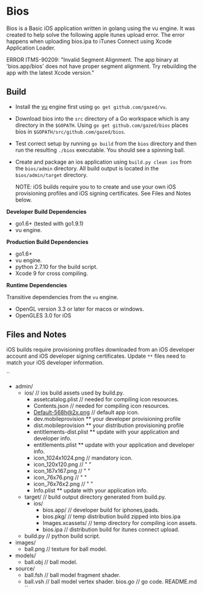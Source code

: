 <!-- Copyright © 2017 Galvanized Logic Inc.                       -->

# Bios

Bios is a Basic iOS application written in golang using the vu engine.
It was created to help solve the following apple itunes upload error.
The error happens when uploading bios.ipa to iTunes Connect
using Xcode Application Loader.

ERROR ITMS-90209: "Invalid Segment Alignment. The app binary at 'bios.app/bios'
does not have proper segment alignment. Try rebuilding the app with the latest Xcode version."

Build
-----

* Install the [vu](https://github.com/gazed/vu) engine first using ``go get github.com/gazed/vu``.
* Download bios into the ``src`` directory of a Go workspace which is
  any directory in the ``$GOPATH``. Using ``go get github.com/gazed/bios``
  places bios in ``$GOPATH/src/github.com/gazed/bios``.
* Test correct setup by running ``go build`` from the ``bios`` directory and then run
  the resulting ``./bios`` executable. You should see a spinning ball.
* Create and package an ios application using ``build.py clean ios`` from
  the ``bios/admin`` directory. All build output is located in the
 ``bios/admin/target`` directory.

  NOTE: iOS builds require you to to create and use your own iOS provisioning
  profiles and iOS signing certificates. See Files and Notes below.

**Developer Build Dependencies**

* go1.6+ (tested with go1.9.1)
* vu engine.

**Production Build Dependencies**

* go1.6+
* vu engine.
* python 2.7.10 for the build script.
* Xcode 9 for cross compiling.

**Runtime Dependencies**

Transitive dependencies from the ``vu`` engine.

* OpenGL version 3.3 or later for macos or windows.
* OpenGLES 3.0 for iOS

Files and Notes
---------------

iOS builds require provisioning profiles downloaded from an iOS developer account
and iOS developer signing certificates. Update ``**`` files need to match your
iOS developer information.

``
* admin/
  * ios/                          // ios build assets used by build.py.
    * assetcatalog.plist          // needed for compiling icon resources.
    * Contents.json               // needed for compiling icon resources.
    * Default-568h@2x.png         // default app icon.
    * dev.mobileprovision         ** your developer provisioning profile
    * dist.mobileprovision        ** your distribution provisioning profile
    * entitlements-dist.plist     ** update with your application and developer info.
    * entitlements.plist          ** update with your application and developer info.
    * icon_1024x1024.png          // mandatory icon.
    * icon_120x120.png            //   "        "
    * icon_167x167.png            //   "        "
    * icon_76x76.png              //   "        "
    * icon_76x76x2.png            //   "        "
    * Info.plist                  ** update with your application info.
  * target/                       // build output directory generated from build.py.
    * ios/
      * bios.app/                 // developer build for iphones,ipads.
      * bios.pkg/                 // temp distribution build zipped into bios.ipa
      * Images.xcassets/          // temp directory for compiling icon assets.
      * bios.ipa                  // distribution build for itunes connect upload.
  * build.py                      // python build script.
* images/
  * ball.png                      // texture for ball model.
* models/
  * ball.obj                      // ball model.
* source/
  * ball.fsh                      // ball model fragment shader.
  * ball.vsh                      // ball model vertex shader.
  bios.go                         // go code.
  README.md
``
